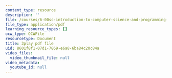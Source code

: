 ```yaml
---
content_type: resource
description: ''
file: /courses/6-00sc-introduction-to-computer-science-and-programming-spring-2011/8601f8f107d17869e6a86ba84c20c84a_hGQw3KJ7i6Q.pdf
file_type: application/pdf
learning_resource_types: []
ocw_type: OCWFile
resourcetype: Document
title: 3play pdf file
uid: 8601f8f1-07d1-7869-e6a8-6ba84c20c84a
video_files:
  video_thumbnail_file: null
video_metadata:
  youtube_id: null
---
```

